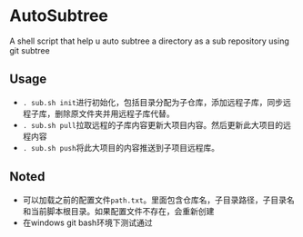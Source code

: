 # AutoSubtree
A shell script that help u auto subtree a directory as a sub repository using git subtree

## Usage
- `. sub.sh init`进行初始化，包括目录分配为子仓库，添加远程子库，同步远程子库，删除原文件夹并用远程子库代替。
- `. sub.sh pull`拉取远程的子库内容更新大项目内容。然后更新此大项目的远程内容
- `. sub.sh push`将此大项目的内容推送到子项目远程库。

## Noted
- 可以加载之前的配置文件`path.txt`。里面包含仓库名，子目录路径，子目录名和当前脚本根目录。如果配置文件不存在，会重新创建
- 在windows git bash环境下测试通过
